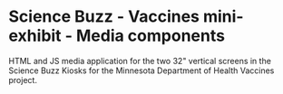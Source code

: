 # Science Buzz - Vaccines mini-exhibit - Media components

HTML and JS media application for the two 32" vertical screens in the Science
Buzz Kiosks for the Minnesota Department of Health Vaccines project.
